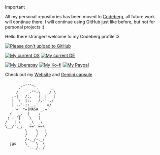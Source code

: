 > [!IMPORTANT]  
> All my personal repositories has been moved to [Codeberg](https://codeberg.org/daudix-UFO), all future work will continue there. I will continue using GitHub just like before, but not for personal projects :)

Hello there stranger! welcome to my Codeberg profile :3

[![Please don't upload to GitHub](https://nogithub.codeberg.page/badge.svg)](https://nogithub.codeberg.page)

[![My current OS](https://img.shields.io/badge/OS-Fedora%20Silverblue%2039-informational?color=%2350a1d9&style=flat&logo=Fedora&logoColor=white)](https://fedoraproject.org)
[![My current DE](https://img.shields.io/badge/DE-GNOME%2045-informational?color=%234a86cf&style=flat&logo=GNOME&logoColor=white)](https://www.gnome.org)

[![My Liberapay](https://img.shields.io/badge/Liberapay-Donate-F6C915?logo=liberapay)](https://liberapay.com/Daudix_UFO)
[![My Ko-fi](https://img.shields.io/badge/Ko--fi-Donate-FF5E5B?logo=kofi)](https://ko-fi.com/daudix_ufo)
[![My Paypal](https://img.shields.io/badge/PayPal-Donate-00457C?logo=paypal)](https://paypal.me/Daudix)

Check out my [Website](https://daudix.exozy.me) and [Gemini capsule](https://daudix.flounder.online)

```
        _..._
      .'     '.      _
     /    .-""-\   _/ \
   .-|   /:.   |  |   |
   |  \  |:.   /.-'-./
   | .-'-;:__.'    =/
   .'=  *=|NASA _.='
  /   _.  |    ;
 ;-.-'|    \   |
/   | \    _\  _\
\__/'._;.  ==' ==\
         \    \   |
         /    /   /
         /-._/-._/
  jgs    \   `\  \
          `-._/._/
```
